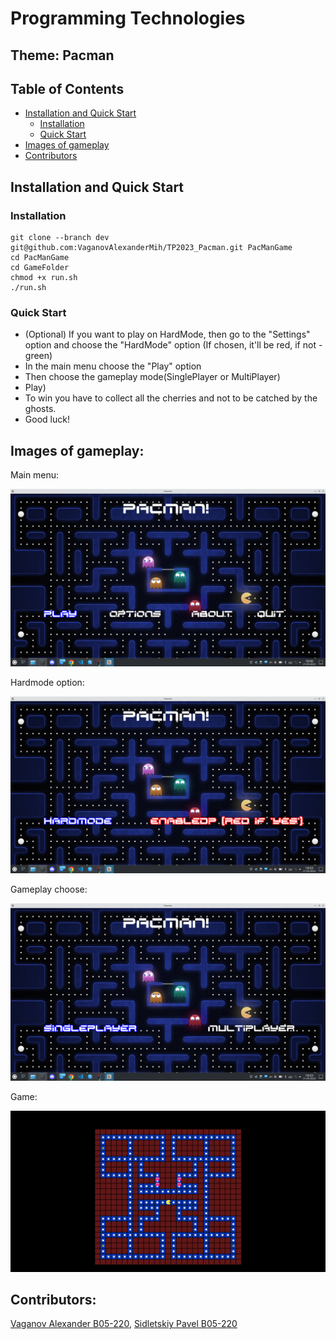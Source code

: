 # Programming Technologies


## Theme: Pacman


## Table of Contents
- [Installation and Quick Start]()
  - [Installation]()
  - [Quick Start]()
- [Images of gameplay]()
- [Contributors]()


## Installation and Quick Start

### Installation

```
git clone --branch dev git@github.com:VaganovAlexanderMih/TP2023_Pacman.git PacManGame
cd PacManGame
cd GameFolder
chmod +x run.sh
./run.sh
```

### Quick Start
- \(Optional) If you want to play on HardMode, then go to the "Settings" option
  and choose the "HardMode" option (If chosen, it'll be red, if not - green)
- In the main menu choose the "Play" option
- Then choose the gameplay mode(SinglePlayer or MultiPlayer)
- Play)
- To win you have to collect all the cherries and not to be catched by the
  ghosts.
- Good luck!

## Images of gameplay:

Main menu:

![Main Menu](images/main_menu.png)

Hardmode option:

![Hardmode option](images/hardmode_option.png)

Gameplay choose:

![Gameplay choose](images/gameplay_choose.png)

Game:

![Game](images/game.png)


## Contributors:

[Vaganov Alexander B05-220](https://t.me/FogInTheHedgehod), [Sidletskiy Pavel B05-220](https://t.me/vendor_vachupa)
